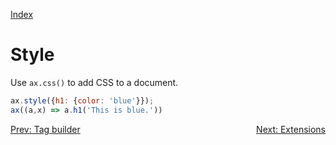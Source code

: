 <!--NAVIGATION-->
<a class="app-navigation" href="/docs/index.md">Index</a>
<!--MARKDOWN-->

Style
=====

Use `ax.css()` to add CSS to a document.

<!--PLAYGROUND-->
~~~javascript
ax.style({h1: {color: 'blue'}});
ax((a,x) => a.h1('This is blue.'))
~~~
<!--MARKDOWN-->

<!--NAVIGATION-->
<a class="app-navigation" href="/docs/tutorial/tag_builder.md">Prev: Tag builder</a>
<a class="app-navigation" style="float: right;" href="/docs/tutorial/extensions.md">Next: Extensions</a>
